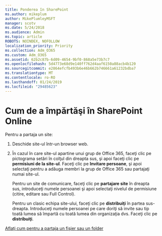 ```yaml
---
title: Ponderea în SharePoint
ms.author: mikeplum
author: MikePlumleyMSFT
manager: scotv
ms.date: 5/24/2018
ms.audience: Admin
ms.topic: article
ROBOTS: NOINDEX, NOFOLLOW
localization_priority: Priority
ms.collection: Adm_O365
ms.custom: Adm_O365
ms.assetid: 62b2c87b-6d09-4654-9bf0-868a5e73b7c7
ms.openlocfilehash: 5d4773e68d9e140ff762d4aaf6150a88acb4b120
ms.sourcegitcommit: e2864efcfb493b6e46b662b746661a61232bdba7
ms.translationtype: MT
ms.contentlocale: ro-RO
ms.lasthandoff: 01/24/2019
ms.locfileid: "29485623"
---
```

# <a name="how-to-share-in-sharepoint-online"></a>Cum de a împărtăşi în SharePoint Online

Pentru a partaja un site:
  
1. Deschide site-ul într-un browser web.
    
2. În cazul în care site-ul apartine unui grup de Office 365, faceţi clic pe pictograma setări în colţul din dreapta sus, şi apoi faceţi clic pe **permisiuni de la site-ul**. Faceţi clic pe **Invitare persoane**, şi apoi selectaţi pentru a adăuga membri la grup de Office 365 sau partajaţi numai site-ul. 
    
    Pentru un site de comunicare, faceţi clic pe **partajare site** în dreapta sus, introduceţi numele persoanei şi apoi selectaţi nivelul de permisiune (citire, editare sau Full Control). 
    
    Pentru un clasic echipa site-ului, faceţi clic pe **distribuiţi** în partea sus-dreapta. Introduceţi numele persoanei pe care doriţi să invite sau tip toată lumea să împartă cu toată lumea din organizaţia dvs. Faceţi clic pe **distribuiţi**.
    
[Aflaţi cum pentru a partaja un fişier sau un folder](https://go.microsoft.com/fwlink/?linkid=511430)
  

